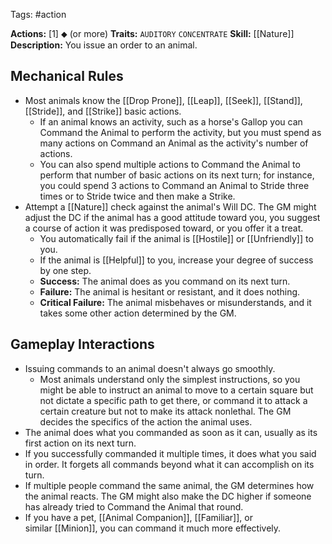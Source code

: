 Tags: #action 

**Actions:** [1] ⬥ (or more)
**Traits:** `AUDITORY` `CONCENTRATE` 
**Skill:** [[Nature]]
**Description:** You issue an order to an animal.

## Mechanical Rules

- Most animals know the [[Drop Prone]], [[Leap]], [[Seek]], [[Stand]], [[Stride]], and [[Strike]] basic actions.
	- If an animal knows an activity, such as a horse's Gallop you can Command the Animal to perform the activity, but you must spend as many actions on Command an Animal as the activity's number of actions.
	- You can also spend multiple actions to Command the Animal to perform that number of basic actions on its next turn; for instance, you could spend 3 actions to Command an Animal to Stride three times or to Stride twice and then make a Strike.  
- Attempt a [[Nature]] check against the animal's Will DC. The GM might adjust the DC if the animal has a good attitude toward you, you suggest a course of action it was predisposed toward, or you offer it a treat.  
	- You automatically fail if the animal is [[Hostile]] or [[Unfriendly]] to you.
	- If the animal is [[Helpful]] to you, increase your degree of success by one step.
	- **Success:** The animal does as you command on its next turn. 
	- **Failure:** The animal is hesitant or resistant, and it does nothing.  
	- **Critical Failure:** The animal misbehaves or misunderstands, and it takes some other action determined by the GM.

## Gameplay Interactions

- Issuing commands to an animal doesn't always go smoothly.
	- Most animals understand only the simplest instructions, so you might be able to instruct an animal to move to a certain square but not dictate a specific path to get there, or command it to attack a certain creature but not to make its attack nonlethal. The GM decides the specifics of the action the animal uses.  
- The animal does what you commanded as soon as it can, usually as its first action on its next turn.
- If you successfully commanded it multiple times, it does what you said in order. It forgets all commands beyond what it can accomplish on its turn.
- If multiple people command the same animal, the GM determines how the animal reacts. The GM might also make the DC higher if someone has already tried to Command the Animal that round.  
- If you have a pet, [[Animal Companion]], [[Familiar]], or similar [[Minion]], you can command it much more effectively.